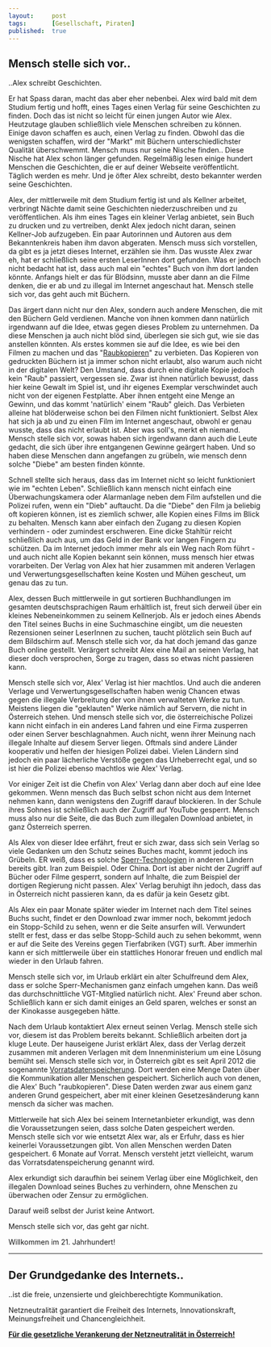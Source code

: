 ```yaml
---
layout: 	post
tags: 		[Gesellschaft, Piraten]
published: 	true
---
```


## Mensch stelle sich vor..
..Alex schreibt Geschichten.

 Er hat Spass daran, macht das aber eher nebenbei. Alex wird bald mit dem Studium fertig und hofft, eines Tages einen Verlag für seine Geschichten zu finden. Doch das ist nicht so leicht für einen jungen Autor wie Alex. Heutzutage glauben schließlich viele Menschen schreiben zu können. Einige davon schaffen es auch, einen Verlag zu finden. Obwohl das die wenigsten schaffen, wird der "Markt" mit Büchern unterschiedlichster Qualität überschwemmt. Mensch muss nur seine Nische finden.. Diese Nische hat Alex schon länger gefunden. Regelmäßig lesen einige hundert Menschen die Geschichten, die er auf deiner Webseite veröffentlicht. Täglich werden es mehr. Und je öfter Alex schreibt, desto bekannter werden seine Geschichten. 

 Alex, der mittlerweile mit dem Studium fertig ist und als Kellner arbeitet, verbringt Nächte damit seine Geschichten niederzuschreiben und zu veröffentlichen. Als ihm eines Tages ein kleiner Verlag anbietet, sein Buch zu drucken und zu vertreiben, denkt Alex jedoch nicht daran, seinen Kellner-Job aufzugeben. Ein paar Autorinnen und Autoren aus dem Bekanntenkreis haben ihm davon abgeraten. Mensch muss sich vorstellen, da gibt es ja jetzt dieses Internet, erzählen sie ihm. Das wusste Alex zwar eh, hat er schließlich seine ersten LeserInnen dort gefunden. Was er jedoch nicht bedacht hat ist, dass auch mal ein "echtes" Buch von ihm dort landen könnte. Anfangs hielt er das für Blödsinn, musste aber dann an die Filme denken, die er ab und zu illegal im Internet angeschaut hat. Mensch stelle sich vor, das geht auch mit Büchern. 

Das ärgert dann nicht nur den Alex, sondern auch andere Menschen, die mit den Büchern Geld verdienen. Manche von ihnen kommen dann natürlich irgendwann auf die Idee, etwas gegen dieses Problem zu unternehmen. Da diese Menschen ja auch nicht blöd sind, überlegen sie sich gut, wie sie das anstellen könnten. Als erstes kommen sie auf die Idee, es wie bei den Filmen zu machen und das "[Raubkopieren](http://neusprech.org/raubkopie/)" zu verbieten. Das Kopieren von gedruckten Büchern ist ja immer schon nicht erlaubt, also warum auch nicht in der digitalen Welt? Den Umstand, dass durch eine digitale Kopie jedoch kein "Raub" passiert, vergessen sie. Zwar ist ihnen natürlich bewusst, dass hier keine Gewalt im Spiel ist, und ihr eigenes Exemplar verschwindet auch nicht von der eigenen Festplatte. Aber ihnen entgeht eine Menge an Gewinn, und das kommt 'natürlich' einem "Raub" gleich. Das Verbieten alleine hat blöderweise schon bei den Filmen nicht funktioniert. Selbst Alex hat sich ja ab und zu einen Film im Internet angeschaut, obwohl er genau wusste, dass das nicht erlaubt ist. Aber was soll's, merkt eh niemand. Mensch stelle sich vor, sowas haben sich irgendwann dann auch die Leute gedacht, die sich über ihre entgangenen Gewinne geärgert haben. Und so haben diese Menschen dann angefangen zu grübeln, wie mensch denn solche "Diebe" am besten finden könnte. 

Schnell stellte sich heraus, dass das im Internet nicht so leicht funktioniert wie im "echten Leben". Schließlich kann mensch nicht einfach eine Überwachungskamera oder Alarmanlage neben dem Film aufstellen und die Polizei rufen, wenn ein "Dieb" auftaucht. Da die "Diebe" den Film ja beliebig oft kopieren können, ist es ziemlich schwer, alle Kopien eines Films im Blick zu behalten. Mensch kann aber einfach den Zugang zu diesen Kopien verhindern - oder zumindest erschweren. Eine dicke Stahltür reicht schließlich auch aus, um das Geld in der Bank vor langen Fingern zu schützen. Da im Internet jedoch immer mehr als ein Weg nach Rom führt - und auch nicht alle Kopien bekannt sein können, muss mensch hier etwas vorarbeiten. Der Verlag von Alex hat hier zusammen mit anderen Verlagen und Verwertungsgesellschaften keine Kosten und Mühen gescheut, um genau das zu tun.

Alex, dessen Buch mittlerweile in gut sortieren Buchhandlungen im gesamten deutschsprachigen Raum erhältlich ist, freut sich derweil über ein kleines Nebeneinkommen zu seinem Kellnerjob. Als er jedoch eines Abends den Titel seines Buchs in eine Suchmaschine eingibt, um die neuesten Rezensionen seiner LeserInnen zu suchen, taucht plötzlich sein Buch auf dem Bildschirm auf. Mensch stelle sich vor, da hat doch jemand das ganze Buch online gestellt. Verärgert schreibt Alex eine Mail an seinen Verlag, hat dieser doch versprochen, Sorge zu tragen, dass so etwas nicht passieren kann. 

Mensch stelle sich vor, Alex' Verlag ist hier machtlos. Und auch die anderen Verlage und Verwertungsgesellschaften haben wenig Chancen etwas gegen die illegale Verbreitung der von ihnen verwalteten Werke zu tun. Meistens liegen die "geklauten" Werke nämlich auf Servern, die nicht in Österreich stehen. Und mensch stelle sich vor, die österreichische Polizei kann nicht einfach in ein anderes Land fahren und eine Firma zusperren oder einen Server beschlagnahmen. Auch nicht, wenn ihrer Meinung nach illegale Inhalte auf diesem Server liegen. Oftmals sind andere Länder kooperativ und helfen der hiesigen Polizei dabei. Vielen Ländern sind jedoch ein paar lächerliche Verstöße gegen das Urheberrecht egal, und so ist hier die Polizei ebenso machtlos wie Alex' Verlag. 

Vor einiger Zeit ist die Chefin von Alex' Verlag dann aber doch auf eine Idee gekommen. Wenn mensch das Buch selbst schon nicht aus dem Internet nehmen kann, dann wenigstens den Zugriff darauf blockieren. In der Schule ihres Sohnes ist schließlich auch der Zugriff auf YouTube gesperrt. Mensch muss also nur die Seite, die das Buch zum illegalen Download anbietet, in ganz Österreich sperren. 

Als Alex von dieser Idee erfährt, freut er sich zwar, dass sich sein Verlag so viele Gedanken um den Schutz seines Buches macht, kommt jedoch ins Grübeln. ER weiß, dass es solche [Sperr-Technologien](http://ak-zensur.de/gruende/) in anderen Ländern bereits gibt. Iran zum Beispiel. Oder China. Dort ist aber nicht der Zugriff auf Bücher oder Filme gesperrt, sondern auf Inhalte, die zum Beispiel der dortigen Regierung nicht passen. Alex' Verlag beruhigt ihn jedoch, dass das in Österreich nicht passieren kann, da es dafür ja kein Gesetz gibt. 

Als Alex ein paar Monate später wieder im Internet nach dem Titel seines Buchs sucht, findet er den Download zwar immer noch, bekommt jedoch ein Stopp-Schild zu sehen, wenn er die Seite ansurfen will. Verwundert stellt er fest, dass er das selbe Stopp-Schild auch zu sehen bekommt, wenn er auf die Seite des Vereins gegen Tierfabriken (VGT) surft. Aber immerhin kann er sich mittlerweile über ein stattliches Honorar freuen und endlich mal wieder in den Urlaub fahren.

Mensch stelle sich vor, im Urlaub erklärt ein alter Schulfreund dem Alex, dass er solche Sperr-Mechanismen ganz einfach umgehen kann. Das weiß das durchschnittliche VGT-Mitglied natürlich nicht. Alex' Freund aber schon. Schließlich kann er sich damit einiges an Geld sparen, welches er sonst an der Kinokasse ausgegeben hätte.

Nach dem Urlaub kontaktiert Alex erneut seinen Verlag. Mensch stelle sich vor, diesem ist das Problem bereits bekannt. Schließlich arbeiten dort ja kluge Leute. Der hauseigene Jurist erklärt Alex, dass der Verlag derzeit zusammen mit anderen Verlagen mit dem Innenministerium um eine Lösung bemüht sei. Mensch stelle sich vor, in Österreich gibt es seit April 2012 die sogenannte [Vorratsdatenspeicherung](http://akvorrat.at/about). Dort werden eine Menge Daten über die Kommunikation aller Menschen gespeichert. Sicherlich auch von denen, die Alex' Buch "raubkopieren". Diese Daten werden zwar aus einem ganz anderen Grund gespeichert, aber mit einer kleinen Gesetzesänderung kann mensch da sicher was machen. 

Mittlerweile hat sich Alex bei seinem Internetanbieter erkundigt, was denn die Voraussetzungen seien, dass solche Daten gespeichert werden. Mensch stelle sich vor wie entsetzt Alex war, als er Erfuhr, dass es hier keinerlei Voraussetzungen gibt. Von allen Menschen werden Daten gespeichert. 6 Monate auf Vorrat. Mensch versteht jetzt vielleicht, warum das Vorratsdatenspeicherung genannt wird. 

Alex erkundigt sich daraufhin bei seinem Verlag über eine Möglichkeit, den illegalen Download seines Buches zu verhindern, ohne Menschen zu überwachen oder Zensur zu ermöglichen.

Darauf weiß selbst der Jurist keine Antwort. 

Mensch stelle sich vor, das geht gar nicht.

Willkommen im 21. Jahrhundert!

***
## Der Grundgedanke des Internets..
..ist die freie, unzensierte und gleichberechtigte Kommunikation.

Netzneutralität garantiert die Freiheit des Internets, Innovationskraft, Meinungsfreiheit und Chancengleichheit.

[**Für die gesetzliche Verankerung der Netzneutralität in Österreich!**](https://unsernetz.at/)